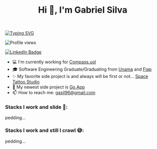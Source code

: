 <h1 align="center">Hi 👋, I'm Gabriel Silva</h1>

<br>

<a href="https://git.io/typing-svg"><img src="https://readme-typing-svg.herokuapp.com?font=Fira+Code&pause=1000&color=45F70C&width=435&lines=Full+Stack+Developer...+no+no+no;Backend+Developer...+no+no+no+;Mobile+Developer...+no+no+no;Developer+Right+%3F" alt="Typing SVG" /></a>

![Profile views](https://gpvc.arturio.dev/gasil96)<p><a href="https://www.linkedin.com/in/gabriel-silva-74811a136"><img src="https://img.shields.io/badge/-LinkedIn-0077B5?style=flat-square&amp;labelColor=0077B5&amp;logo=LinkedIn&amp;link=https://www.linkedin.com/in/gabriel-silva-74811a136" alt="LinkedIn Badge"></a> </P>

<ul>
  <li> 💻 I'm currently working for <a href="https://compass.uolm">Compass.uol</a> </li>
  <li> 🎓 Software Engineering Graduate/Graduating from <a href="https://www.unama.br">Unama</a> and <a href="https://www.fiap.com.br">Fiap</a> </li>
  <li> ✨ My favorite side project is and always will be first or not... <a href="https://github.com/gasil96/space-tattoo-studio">Space Tattoo Studio</a> </li>
  <li> 🔭 My newest side project is <a href="go-project">Go App</a> </li>
  <li> 📫 How to reach me: <a href="mailto: gasil96@gmail.com">gasil96@gmail.com</a> </li>
</li>
</ul>

<h3 align="left">Stacks I work and slide 🤗:</h3>
pedding...

<h3 align="left">Stacks I work and still I crawl 😅:</h3>
pedding...

